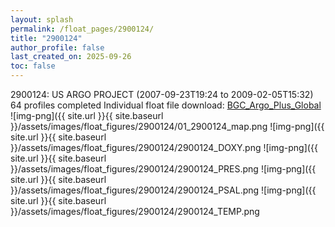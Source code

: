 ```yaml
---
layout: splash
permalink: /float_pages/2900124/
title: "2900124"
author_profile: false
last_created_on: 2025-09-26
toc: false
---
```

 
2900124: US ARGO PROJECT (2007-09-23T19:24 to 2009-02-05T15:32)
64 profiles completed
Individual float file download: [BGC_Argo_Plus_Global](https://ftp.soest.hawaii.edu/bgc_argo_plus/Individual_Floats/outliers_removed/2900124_Sprof_processed.nc)
![img-png]({{ site.url }}{{ site.baseurl }}/assets/images/float_figures/2900124/01_2900124_map.png
![img-png]({{ site.url }}{{ site.baseurl }}/assets/images/float_figures/2900124/2900124_DOXY.png
![img-png]({{ site.url }}{{ site.baseurl }}/assets/images/float_figures/2900124/2900124_PRES.png
![img-png]({{ site.url }}{{ site.baseurl }}/assets/images/float_figures/2900124/2900124_PSAL.png
![img-png]({{ site.url }}{{ site.baseurl }}/assets/images/float_figures/2900124/2900124_TEMP.png

